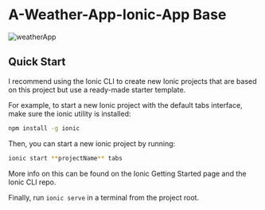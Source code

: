 # A-Weather-App-Ionic-App Base

![weatherApp](http://i.imgur.com/KkGt6BW.png)

## Quick Start

I recommend using the Ionic CLI to create new Ionic projects that are based on this project but use a ready-made starter template.

For example, to start a new Ionic project with the default tabs interface, make sure the ionic utility is installed:

```bash
npm install -g ionic
```

Then, you can start a new ionic project by running:

```bash
ionic start **projectName** tabs
```
More info on this can be found on the Ionic Getting Started page and the Ionic CLI repo.

Finally, run `ionic serve` in a terminal from the project root.
